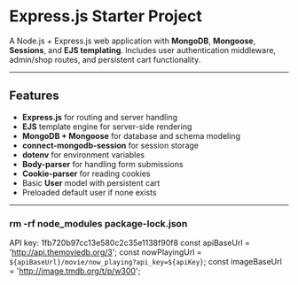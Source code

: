# Express.js Starter Project

A Node.js + Express.js web application with **MongoDB**, **Mongoose**, **Sessions**, and **EJS templating**.
Includes user authentication middleware, admin/shop routes, and persistent cart functionality.

---

## Features

- **Express.js** for routing and server handling
- **EJS** template engine for server-side rendering
- **MongoDB + Mongoose** for database and schema modeling
- **connect-mongodb-session** for session storage
- **dotenv** for environment variables
- **Body-parser** for handling form submissions
- **Cookie-parser** for reading cookies
- Basic **User** model with persistent cart
- Preloaded default user if none exists

---
### rm -rf node_modules package-lock.json
API key: 1fb720b97cc13e580c2c35e1138f90f8
const apiBaseUrl = 'http://api.themoviedb.org/3';
const nowPlayingUrl = `${apiBaseUrl}/movie/now_playing?api_key=${apiKey}`;
const imageBaseUrl = 'http://image.tmdb.org/t/p/w300';

